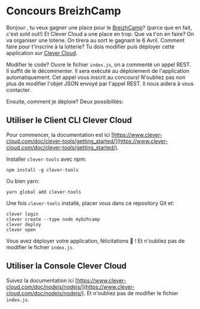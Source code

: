 # Concours BreizhCamp

Bonjour , tu veux gagner une place pour le [BreizhCamp](http://www.breizhcamp.org/)? (parce que en fait, c'est sold out!) Et Clever Cloud a une place en trop. Que va t'on en faire? On va organiser une loterie. On tirera au sort le gagnant le 6 Avril. Comment faire pour t'inscrire à la lotterie? Tu dois modifier puis déployer cette application sur [Clever Cloud](http://www.clever-cloud.com).

Modifier le code? Ouvre le fichier `index.js`, on a commenté un appel REST. Il suffit de le décommenter. Il sera exécuté au déploiement de l'application automatiquement. Cet appel vous inscrit au concours! N'oubliez pas non plus de modifier l'objet JSON envoyé par l'appel REST. Il nous aidera à vous contacter. 

Ensuite, comment je déploie? Deux possibilités:

## Utiliser le Client CLI Clever Cloud

Pour commencer, la documentation est ici [https://www.clever-cloud.com/doc/clever-tools/getting_started/](https://www.clever-cloud.com/doc/clever-tools/getting_started/).

Installer `clever-tools` avec npm:

````
npm install -g clever-tools
````

Ou bien yarn:

````
yarn global add clever-tools
````

Une fois `clever-tools` installé, placer vous dans ce repository Git et:

````
clever login
clever create --type node mybzhcamp
clever deploy
clever open
````

Vous avez déployer votre application, félicitations 👏 ! Et n'oubliez pas de modifier le fichier `index.js`. 

## Utiliser la Console Clever Cloud

Suivez la documentation ici [https://www.clever-cloud.com/doc/nodejs/nodejs/](https://www.clever-cloud.com/doc/nodejs/nodejs/). Et n'oubliez pas de modifier le fichier `index.js`. 


